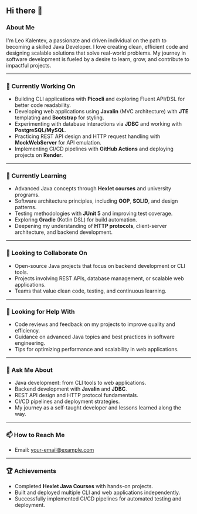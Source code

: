 ## Hi there 👋

### **About Me**
I'm Leo Kalentev, a passionate and driven individual on the path to becoming a skilled Java Developer. I love creating clean, efficient code and designing scalable solutions that solve real-world problems. My journey in software development is fueled by a desire to learn, grow, and contribute to impactful projects.

---

### **🔭 Currently Working On**
- Building CLI applications with **Picocli** and exploring Fluent API/DSL for better code readability.
- Developing web applications using **Javalin** (MVC architecture) with **JTE** templating and **Bootstrap** for styling.
- Experimenting with database interactions via **JDBC** and working with **PostgreSQL/MySQL**.
- Practicing REST API design and HTTP request handling with **MockWebServer** for API emulation.
- Implementing CI/CD pipelines with **GitHub Actions** and deploying projects on **Render**.

---

### **🌱 Currently Learning**
- Advanced Java concepts through **Hexlet courses** and university programs.
- Software architecture principles, including **OOP**, **SOLID**, and design patterns.
- Testing methodologies with **JUnit 5** and improving test coverage.
- Exploring **Gradle** (Kotlin DSL) for build automation.
- Deepening my understanding of **HTTP protocols**, client-server architecture, and backend development.

---

### **👯 Looking to Collaborate On**
- Open-source Java projects that focus on backend development or CLI tools.
- Projects involving REST APIs, database management, or scalable web applications.
- Teams that value clean code, testing, and continuous learning.

---

### **🤔 Looking for Help With**
- Code reviews and feedback on my projects to improve quality and efficiency.
- Guidance on advanced Java topics and best practices in software engineering.
- Tips for optimizing performance and scalability in web applications.

---

### **💬 Ask Me About**
- Java development: from CLI tools to web applications.
- Backend development with **Javalin** and **JDBC**.
- REST API design and HTTP protocol fundamentals.
- CI/CD pipelines and deployment strategies.
- My journey as a self-taught developer and lessons learned along the way.

---

### **📫 How to Reach Me**
- Email: [your-email@example.com](mailto:leonigleo13@gmail.com)

---

### **🏆 Achievements**
- Completed **Hexlet Java Courses** with hands-on projects.
- Built and deployed multiple CLI and web applications independently.
- Successfully implemented CI/CD pipelines for automated testing and deployment.

